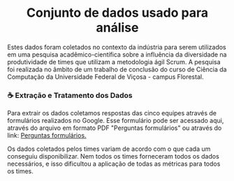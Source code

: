 <h1 align="center"> Conjunto de dados usado para análise </h1> 

Estes dados foram coletados no contexto da indústria para serem utilizados em uma pesquisa acadêmico-científica sobre a influência da diversidade na produtividade de times que utilizam a metodologia ágil Scrum. A pesquisa foi realizada no âmbito de um trabalho de conclusão do curso de Ciência da Computação da Universidade Federal de Viçosa - campus Florestal.

<h3> ☕️ Extração e Tratamento dos Dados </h3> 

Para extrair os dados coletamos respostas das cinco equipes através de formulários realizados no Google. Esse formulário pode ser acessado aqui, através do arquivo em formato PDF "Perguntas formulários"  ou através do link: 
<a href=““>Perguntas formulários.</a>
[](https://docs.google.com/forms/d/e/1FAIpQLSfxpvu3vMZq5IH1HYFzZHAV7OL5YV4n4uDqxtGrKtmOR6SHeQ/viewform)

Os dados coletados pelos times variam de acordo com o que cada um conseguiu disponibilizar. Nem todos os times forneceram todos os dados necessários, e isso dificultou a aplicação de todas as métricas para todos os times.


